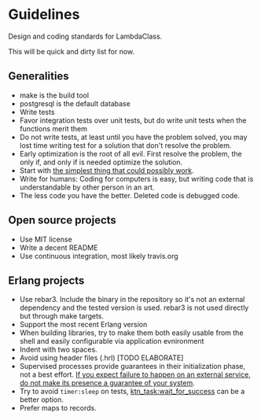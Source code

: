 # Guidelines
Design and coding standards for LambdaClass.

This will be quick and dirty list for now.

## Generalities

* make is the build tool
* postgresql is the default database
* Write tests
* Favor integration tests over unit tests, but do write unit tests
  when the functions merit them
* Do not write tests, at least until you have the problem solved,
  you may lost time writing test for a solution that don't resolve
  the problem.
* Early optimization is the root of all evil. First resolve the problem,
  the only if, and only if is needed optimize the solution.
* Start with [the simplest thing that could possibly work](http://www.artima.com/intv/simplest3.html).
* Write for humans: Coding for computers is easy, but writing
  code that is understandable by other person in an art.
* The less code you have the better. Deleted code is debugged code.

## Open source projects

* Use MIT license
* Write a decent README
* Use continuous integration, most likely travis.org

## Erlang projects

* Use rebar3. Include the binary in the repository so it's not an external dependency and the tested version is used. rebar3 is not used directly but through make targets.
* Support the most recent Erlang version
* When building libraries, try to make them both easily usable from
  the shell and easily configurable via application evnironment
* Indent with two spaces.
* Avoid using header files (.hrl) [TODO ELABORATE]
* Supervised processes provide guarantees in their initialization phase, not a best effort. [If you expect failure to happen on an external service, do not make its presence a guarantee of your system](https://ferd.ca/it-s-about-the-guarantees.html).
* Try to avoid `timer:sleep` on tests, [ktn_task:wait_for_success](https://github.com/lambdaclass/erlang-katana/blob/master/src/ktn_task.erl#L28) can be a better option.
* Prefer maps to records.

